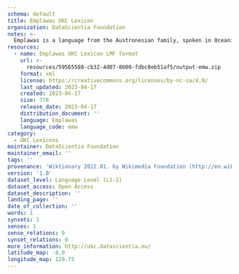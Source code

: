 ```yaml
---
schema: default
title: Emplawas UKC Lexicon
organization: DataScientia Foundation
notes: >-
  Emplawas is a language from the Austronesian family, spoken in Oceania. The UKC Lexicon of Emplawas is represented as a lexico-semantic network. It consists of words, word senses, synsets, as well as sense-level and synset-level relationships.
resources:
  - name: Emplawas UKC Lexicon LMF format
    url: >-
      resources/59565588-cb32-4d07-8600-fdbc8eb51af5/output-emw.zip
    format: xml
    license: https://creativecommons.org/licenses/by-nc-sa/4.0/
    last_updated: 2023-04-17
    created: 2023-04-17
    size: 778
    release_date: 2023-04-17
    distribution_document: ''
    language: Emplawas
    language_code: emw
category:
  - UKC Lexicons
maintainer: DataScientia Foundation
maintainer_email: ''
tags: ''
provenance: 'Wiktionary 2022.01. by Wikimedia Foundation (http://en.wiktionary.org); Princeton WordNet 2.1 by Princeton University (https://wordnet.princeton.edu)'
version: '1.0'
dataset_level: Language Level (L1-2)
dataset_access: Open Access
dataset_description: ''
landing_page: ''
date_of_collection: ''
words: 1
synsets: 1
senses: 1
sense_relations: 0
synset_relations: 0
more_information: http://ukc.datascientia.eu/
latitude_map: -8.0
longitude_map: 129.75
---
```

